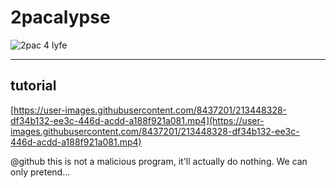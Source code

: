 # 2pacalypse

![2pac 4 lyfe](https://i.imgur.com/Ch0Rngc.png)

------------------------------------------------------------------------------------------------------------------
## tutorial

[https://user-images.githubusercontent.com/8437201/213448328-df34b132-ee3c-446d-acdd-a188f921a081.mp4](https://user-images.githubusercontent.com/8437201/213448328-df34b132-ee3c-446d-acdd-a188f921a081.mp4)

@github this is not a malicious program, it'll actually do nothing.
We can only pretend...
